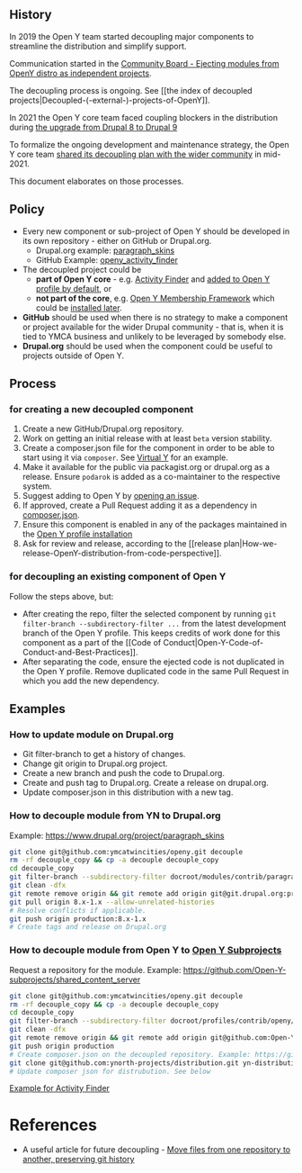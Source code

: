 ## History

In 2019 the Open Y team started decoupling major components to streamline the distribution and simplify support.

Communication started in the [Community Board - Ejecting modules from OpenY distro as independent projects](https://community.openymca.org/t/ejecting-modules-from-openy-distro-as-independent-projects/513).

The decoupling process is ongoing. See [[the index of decoupled projects|Decoupled-(-external-)-projects-of-OpenY]].

In 2021 the Open Y core team faced coupling blockers in the distribution during [the upgrade from Drupal 8 to Drupal 9](https://github.com/ymcatwincities/openy/milestone/21)

To formalize the ongoing development and maintenance strategy, the Open Y core team [shared its decoupling plan with the wider community](https://docs.google.com/presentation/d/1H09GsUsSdt3RoN7rbKpNv4eihCNos74Y2KCbJBJXRqc/edit?usp=sharing) in mid-2021.

This document elaborates on those processes.

## Policy

- Every new component or sub-project of Open Y should be developed in its own repository - either on GitHub or Drupal.org.
  - Drupal.org example: [paragraph_skins](https://www.drupal.org/project/paragraph_skins)
  - GitHub Example: [openy_activity_finder](https://github.com/ymcatwincities/openy_activity_finder)
- The decoupled project could be
  - **part of Open Y core** - e.g. [Activity Finder](https://github.com/ymcatwincities/openy_activity_finder) and [added to Open Y profile by default](https://github.com/ymcatwincities/openy/blob/9.2.8.0/composer.json#L112), or
  - **not part of the core**, e.g. [Open Y Membership Framework](https://github.com/ymcatwincities/openy_memberships) which could be [installed later](https://github.com/ymcatwincities/openy_memberships/blob/master/README.md#installation).
- **GitHub** should be used when there is no strategy to make a component or project available for the wider Drupal community - that is, when it is tied to YMCA business and unlikely to be leveraged by somebody else.
- **Drupal.org** should be used when the component could be useful to projects outside of Open Y.

## Process
### for creating a new decoupled component

1. Create a new GitHub/Drupal.org repository.
1. Work on getting an initial release with at least `beta` version stability.
1. Create a composer.json file for the component in order to be able to start using it via `composer`. See [Virtual Y](https://github.com/ymcatwincities/openy_gated_content/blob/master/composer.json) for an example.
1. Make it available for the public via packagist.org or drupal.org as a release. Ensure `podarok` is added as a co-maintainer to the respective system.
1. Suggest adding to Open Y by [opening an issue](https://github.com/ymcatwincities/openy/issues).
1. If approved, create a Pull Request adding it as a dependency in [composer.json](https://github.com/ymcatwincities/openy/blob/9.x-2.x/composer.json).
1. Ensure this component is enabled in any of the packages maintained in the [Open Y profile installation](https://github.com/ymcatwincities/openy/blob/9.x-2.x/openy.packages.yml)
1. Ask for review and release, according to the [[release plan|How-we-release-OpenY-distribution-from-code-perspective]].

### for decoupling an existing component of Open Y

Follow the steps above, but:
- After creating the repo, filter the selected component by running `git filter-branch --subdirectory-filter ...` from the latest development branch of the Open Y profile. This keeps credits of work done for this component as a part of the [[Code of Conduct|Open-Y-Code-of-Conduct-and-Best-Practices]].
- After separating the code, ensure the ejected code is not duplicated in the Open Y profile. Remove duplicated code in the same Pull Request in which you add the new dependency.

## Examples
### How to update module on Drupal.org

* Git filter-branch to get a history of changes.
* Change git origin to Drupal.org project.
* Create a new branch and push the code to Drupal.org.
* Create and push tag to Drupal.org. Create a release on drupal.org.
* Update composer.json in this distribution with a new tag.

### How to decouple module from YN to Drupal.org
Example: https://www.drupal.org/project/paragraph_skins

```sh
git clone git@github.com:ymcatwincities/openy.git decouple
rm -rf decouple_copy && cp -a decouple decouple_copy
cd decouple_copy
git filter-branch --subdirectory-filter docroot/modules/contrib/paragraph_skins
git clean -dfx
git remote remove origin && git remote add origin git@git.drupal.org:project/paragraph_skins.git
git pull origin 8.x-1.x --allow-unrelated-histories
# Resolve conflicts if applicable.
git push origin production:8.x-1.x
# Create tags and release on Drupal.org
```

### How to decouple module from Open Y to [Open Y Subprojects](https://github.com/Open-Y-subprojects)
Request a repository for the module. Example: https://github.com/Open-Y-subprojects/shared_content_server

```sh
git clone git@github.com:ymcatwincities/openy.git decouple
rm -rf decouple_copy && cp -a decouple decouple_copy
cd decouple_copy
git filter-branch --subdirectory-filter docroot/profiles/contrib/openy/modules/custom/SOME_MODULE_HERE
git clean -dfx
git remote remove origin && git remote add origin git@github.com:Open-Y-subprojects/SOME_MODULE_HERE.git
git push origin production
# Create composer.json on the decoupled repository. Example: https://github.com/ymcatwincities/openy_activity_finder/blob/4.x/composer.json
git clone git@github.com:ynorth-projects/distribution.git yn-distribution
# Update composer json for distrubution. See below
```
[Example for Activity Finder](https://github.com/ymcatwincities/openy/pull/2288/files#diff-d2ab9925cad7eac58e0ff4cc0d251a937ecf49e4b6bf57f8b95aab76648a9d34R111)


# References

- A useful article for future decoupling - [Move files from one repository to another, preserving git history](https://medium.com/@ayushya/move-directory-from-one-repository-to-another-preserving-git-history-d210fa049d4b)